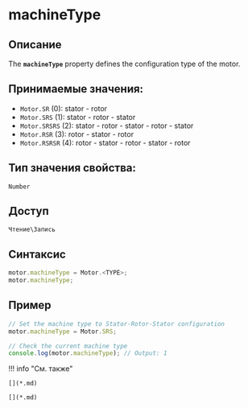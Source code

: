 # machineType

## Описание

The <b>`machineType`</b> property defines the configuration type of the motor.

## Принимаемые значения:
- `Motor.SR` (0): stator - rotor
- `Motor.SRS` (1): stator - rotor - stator
- `Motor.SRSRS` (2): stator - rotor - stator - rotor - stator
- `Motor.RSR` (3): rotor - stator - rotor
- `Motor.RSRSR` (4): rotor - stator - rotor - stator - rotor

## Тип значения свойства:
`Number`

## Доступ
`Чтение\Запись`

## Синтаксис
``` javascript
motor.machineType = Motor.<TYPE>;
motor.machineType;
```
## Пример
``` javascript linenums="1"
// Set the machine type to Stator-Rotor-Stator configuration
motor.machineType = Motor.SRS;

// Check the current machine type
console.log(motor.machineType); // Output: 1
```
!!! info "См. также"

    [](*.md)
	
	[](*.md)